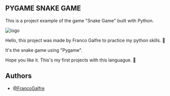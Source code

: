 ## PYGAME SNAKE GAME

This is a project example of the game "Snake Game" built with Python.

![logo](https://i.imgur.com/YU69PXY.jpg)

Hello, this project was made by Franco Galfre to practice my python skills. 🧶

It's the snake game using "Pygame".

Hope you like it. This's my first projects with this languague. 🐍

## Authors

- [@FrancoGalfre](https://www.github.com/francogalfre)
